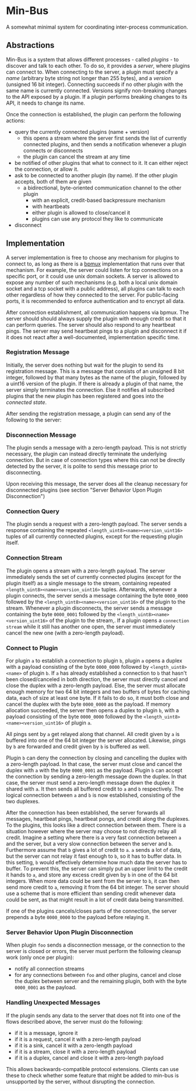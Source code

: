 # Min-Bus

A somewhat minimal system for coordinating inter-process communication.

## Abstractions

Min-Bus is a system that allows different processes - called *plugins* - to discover and talk to each other. To do so, it provides a *server*, where plugins can connect to. When connecting to the server, a plugin must specify a *name* (arbitrary byte string not longer than 255 bytes), and a *version* (unsigned 16 bit integer). Connecting succeeds if no other plugin with the same name is currently connected. Versions signify non-breaking changes to the API exposed by a plugin. If a plugin performs breaking changes to its API, it needs to change its name.

Once the connection is established, the plugin can perform the following actions:

- query the currently connected plugins (name + version)
  - this opens a stream where the server first sends the list of currently connected plugins, and then sends a notification whenever a plugin connects or disconnects
  - the plugin can cancel the stream at any time
- be notified of other plugins that what to connect to it. It can either reject the connection, or allow it.
- ask to be connected to another plugin (by name). If the other plugin accepts, both of them are given
  - a bidirectional, byte-oriented communication channel to the other plugin
    - with an explicit, credit-based backpressure mechanism
    - with heartbeats
    - either plugin is allowed to close/cancel it
    - plugins can use any protocol they like to communicate
- disconnect

## Implementation

A server implementation is free to choose any mechanism for plugins to connect to, as long as there is a [bpmux](https://github.com/AljoschaMeyer/bpmux) implementation that runs over that mechanism. For example, the server could listen for tcp connections on a specific port, or it could use unix domain sockets. A server is allowed to expose any number of such mechanisms (e.g. both a local unix domain socket and a tcp socket with a public address), all plugins can talk to each other regardless of how they connected to the server. For public-facing ports, it is recommended to enforce authentication and to encrypt all data.

After connection establishment, all communication happens via bpmux. The server should should always supply the plugin with enough credit so that it can perform queries. The server should also respond to any heartbeat pings. The server may send heartbeat pings to a plugin and disconnect it if it does not react after a well-documented, implementation specific time.

### Registration Message

Initially, the server does nothing but wait for the plugin to send its registration message. This is a message that consists of an unsigned 8 bit integer, followed by that many bytes as the name of the plugin, followed by a uint16 version of the plugin. If there is already a plugin of that name, the server simply terminates the connection. Else it notifies all subscribed plugins that the new plugin has been registered and goes into the *connected state*.

After sending the registration message, a plugin can send any of the following to the server:

### Disconnection Message

The plugin sends a message with a zero-length payload. This is not strictly necessary, the plugin can instead directly terminate the underlying connection. But in case of connection types where this can not be directly detected by the server, it is polite to send this message prior to disconnecting.

Upon receiving this message, the server does all the cleanup necessary for disconnected plugins (see section "Server Behavior Upon Plugin Disconnection")

### Connection Query

The plugin sends a request with a zero-length payload. The server sends a response containing the repeated `<length_uint8><name><version_uint16>` tuples of all currently connected plugins, except for the requesting plugin itself.

### Connection Stream

The plugin opens a stream with a zero-length payload. The server immediately sends the set of currently connected plugins (except for the plugin itself) as a single message to the stream, containing repeated `<length_uint8><name><version_uint16>` tuples. Afterwards, whenever a plugin connects, the server sends a message containing the byte `0000_0000` followed by the `<length_uint8><name><version_uint16>` of the plugin to the stream. Whenever a plugin disconnects, the server sends a message containing the byte `0000_0001` followed by the `<length_uint8><name><version_uint16>` of the plugin to the stream,.
If a plugin opens a `connection stream` while it still has another one open, the server must immediately cancel the new one (with a zero-length payload).

### Connect to Plugin

For plugin `a` to establish a connection to plugin `b`, plugin `a` opens a duplex with a payload consisting of the byte `0000_0000` followed by `<length_uint8><name>` of plugin `b`. If `a` has already established a connection to `b` that hasn't been closed/canceled in both direction, the server must directly cancel and close the duplex with a zero-length payload. Else, the server must allocate enough memory for two 64 bit integers and two buffers of bytes for caching data, each of size at least one byte. If it fails to do so, it must both close and cancel the duplex with the byte `0000_0000` as the payload. If memory allocation succeeded, the server then opens a duplex to plugin `b`, with a payload consisting of the byte `0000_0000` followed by the `<length_uint8><name><version_uint16>` of plugin `a`.

All pings sent by `a` get relayed along that channel. All credit given by `a` is buffered into one of the 64 bit integer the server allocated. Likewise, pings by `b` are forwarded and credit given by `b` is buffered as well.

Plugin `b` can deny the connection by closing and cancelling the duplex with a zero-length payload. In that case, the server must close and cancel the duplex with `a` with the byte `0000_0001` as the payload. Plugin `b` can accept the connection by sending a zero-length message down the duplex. In that case, the server must send a zero-length message down the duplex it shared with `a`. It then sends all buffered credit to `a` and `b` respectively. The logical connection between `a` and `b` is now established, consisting of the two duplexes.

After the connection has been established, the server forwards all messages, heartbeat pings, heartbeat pongs, and credit along the duplexes. To the plugins, this looks like a direct connection between them. There is a situation however where the server may choose to not directly relay all credit. Imagine a setting where there is a very fast connection between `a` and the server, but a very slow connection between the server and `b`. Furthermore assume that `b` gives a lot of credit to `a`. `a` sends a lot of data, but the server can not relay it fast enough to `b`, so it has to buffer data. In this setting, `b` would effectively determine how much data the server has to buffer. To prevent this, the server can simply put an upper limit to the credit it hands to `a`, and store any excess credit given by `b` in one of the 64 bit integers. When more data could be sent from the server to `b`, it can then send more credit to `a`, removing it from the 64 bit integer. The server should use a scheme that is more efficient than sending credit whenever data could be sent, as that might result in a lot of credit data being transmitted.

If one of the plugins cancels/closes parts of the connection, the server prepends a byte `0000_0000` to the payload before relaying it.

### Server Behavior Upon Plugin Disconnection
When plugin `foo` sends a disconnection message, or the connection to the server is closed or errors, the server must perform the following cleanup work (only once per plugin):

- notify all connection streams
- for any connections between `foo` and other plugins, cancel and close the duplex between server and the remaining plugin, both with the byte `0000_0001` as the payload.

### Handling Unexpected Messages
If the plugin sends any data to the server that does not fit into one of the flows described above, the server must do the following:

- if it is a message, ignore it
- if it is a request, cancel it with a zero-length payload
- if it is a sink, cancel it with a zero-length payload
- if it is a stream, close it with a zero-length payload
- if it is a duplex, cancel and close it with a zero-length payload

This allows backwards-compatible protocol extensions. Clients can use these to check whether some feature that might be added to min-bus is unsupported by the server, without disrupting the connection.
